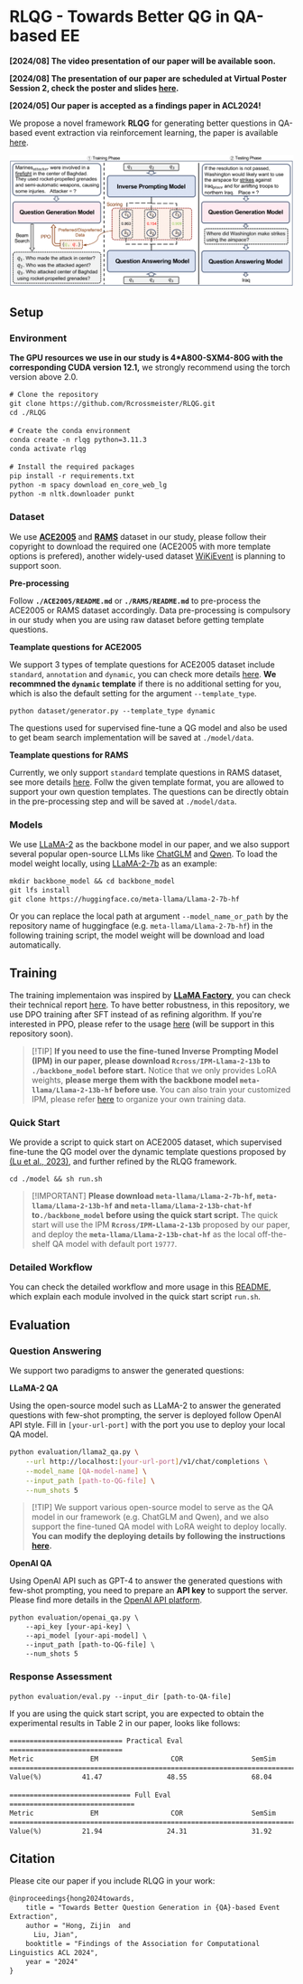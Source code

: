 # RLQG - Towards Better QG in QA-based EE

**[2024/08] The video presentation of our paper will be available soon.**

**[2024/08] The presentation of our paper are scheduled at Virtual Poster Session 2, check the poster and slides [here](./slides).**

**[2024/05] Our paper is accepted as a findings paper in ACL2024!**

We propose a novel framework **RLQG** for generating better questions in QA-based event extraction via reinforcement learning, the paper is available [here](https://arxiv.org/abs/2402.11517).

<img src="./slides/Framework.png" alt="Framework" style="zoom:150%;" />

## Setup

### Environment

**The GPU resources we use in our study is 4*A800-SXM4-80G with the corresponding CUDA version 12.1,** we strongly recommend using the torch version above 2.0.

```shell
# Clone the repository
git clone https://github.com/Rcrossmeister/RLQG.git
cd ./RLQG

# Create the conda environment
conda create -n rlqg python=3.11.3
conda activate rlqg

# Install the required packages
pip install -r requirements.txt
python -m spacy download en_core_web_lg
python -m nltk.downloader punkt
```

### Dataset

We use **[ACE2005](https://catalog.ldc.upenn.edu/LDC2006T06)** and **[RAMS](https://nlp.jhu.edu/rams/)** dataset in our study, please follow their copyright to download the required one (ACE2005 with more template options is prefered), another widely-used dataset [WiKiEvent](https://github.com/raspberryice/gen-arg) is planning to support soon. 

**Pre-processing**

Follow **`./ACE2005/README.md`** or **`./RAMS/README.md`** to pre-process the ACE2005 or RAMS dataset accordingly. Data pre-processing is compulsory in our study when you are using raw dataset before getting template questions.

**Teamplate questions for ACE2005**

We support 3 types of template questions for ACE2005 dataset include `standard`, `annotation` and `dynamic`, you can check more details [here](./dataset/ACE2005/ace_templates). **We recommned the `dynamic` template** if there is no additional setting for you, which is also the default setting for the argument `--template_type`.

```shell
python dataset/generator.py --template_type dynamic
```

The questions used for supervised fine-tune a QG model and also be used to get beam search implementation will be saved at `./model/data`.

**Teamplate questions for RAMS**

Currently, we only support `standard` template questions in RAMS dataset, see more details [here](./dataset/RAMS/rams_templates). Follw the given template format, you are allowed to support your own question templates. The questions can be directly obtain in the pre-processing step and will be saved at `./model/data`.

### Models

We use [LLaMA-2](https://github.com/meta-llama/llama) as the backbone model in our paper, and we also support several popular open-source LLMs like [ChatGLM](https://github.com/THUDM/ChatGLM-6B) and [Qwen](https://github.com/QwenLM/Qwen). To load the model weight locally, using [LLaMA-2-7b](https://huggingface.co/meta-llama/Llama-2-7b-hf) as an example:

```shell
mkdir backbone_model && cd backbone_model
git lfs install
git clone https://huggingface.co/meta-llama/Llama-2-7b-hf
```

Or you can replace the local path at argument `--model_name_or_path` by the repository name of huggingface (e.g. `meta-llama/Llama-2-7b-hf`) in the following training script, the model weight will be download and load automatically.  

## Training

The training implementaion was inspired by **[LLaMA Factory](https://github.com/hiyouga/LLaMA-Factory)**, you can check their technical report [here](https://arxiv.org/abs/2403.13372). To have better robustness, in this repository, we use DPO training after SFT instead of as refining algorithm. If you're interested in PPO, please refer to the usage [here]() (will be support in this repository soon). 

> \[!TIP\]
> **If you need to use the fine-tuned Inverse Prompting Model (IPM) in our paper, please download `Rcross/IPM-Llama-2-13b` to `./backbone_model` before start.** Notice that we only provides LoRA weights, **please merge them with the backbone model `meta-llama/Llama-2-13b-hf`  before use**. You can also train your customized IPM, please refer [here]() to organize your own training data.

### Quick Start

We provide a script to quick start on ACE2005 dataset, which supervised fine-tune the QG model over the dynamic template questions proposed by [(Lu et al., 2023)](https://arxiv.org/abs/2307.05567), and further refined by the RLQG framework. 

```shell
cd ./model && sh run.sh 
```

> \[!IMPORTANT\]
> **Please download `meta-llama/Llama-2-7b-hf`, `meta-llama/Llama-2-13b-hf` and `meta-llama/Llama-2-13b-chat-hf` to`./backbone_model` before using the quick start script.** The quick start will use the IPM **`Rcross/IPM-Llama-2-13b`** proposed by our paper, and deploy the **`meta-llama/Llama-2-13b-chat-hf`** as the local off-the-shelf QA model with default port `19777`.

### Detailed Workflow

You can check the detailed workflow and more usage in this [README](), which explain each module involved in the quick start script `run.sh`.

## Evaluation

### Question Answering

We support two paradigms to answer the generated questions:

**LLaMA-2 QA**

Using the open-source model such as LLaMA-2 to answer the generated questions with few-shot prompting, the server is deployed follow OpenAI API style. Fill in `[your-url-port]` with the port you use to deploy your local QA model.

```bash
python evaluation/llama2_qa.py \
    --url http://localhost:[your-url-port]/v1/chat/completions \
    --model_name [QA-model-name] \
    --input_path [path-to-QG-file] \
    --num_shots 5
```

>\[!TIP\]
>We support various open-source model to serve as the QA model in our framework (e.g. ChatGLM and Qwen), and we also support the fine-tuned QA model with LoRA weight to deploy locally. **You can modify the deploying details by following the instructions [here]().**

**OpenAI QA**

Using OpenAI API such as GPT-4 to answer the generated questions with few-shot prompting, you need to prepare an **API key** to support the server. Please find more details in the [OpenAI API platform]().

```shell
python evaluation/openai_qa.py \
    --api_key [your-api-key] \
    --api_model [your-api-model] \
    --input_path [path-to-QG-file] \
    --num_shots 5 
```

### Response Assessment

```shell
python evaluation/eval.py --input_dir [path-to-QA-file]
```

If you are using the quick start script, you are expected to obtain the experimental results in Table 2 in our paper, looks like follows:

```
============================ Practical Eval ============================
Metric              EM                  COR                 SemSim       
========================================================================
Value(%)          41.47                48.55                68.04        

============================== Full Eval ===============================
Metric              EM                  COR                 SemSim       
========================================================================
Value(%)          21.94                24.31                31.92  
```

## Citation

Please cite our paper if you include RLQG in your work:

```
@inproceedings{hong2024towards,
    title = "Towards Better Question Generation in {QA}-based Event Extraction",
    author = "Hong, Zijin  and
      Liu, Jian",
    booktitle = "Findings of the Association for Computational Linguistics ACL 2024",
    year = "2024"
}
```
